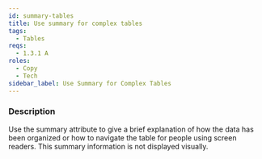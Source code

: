 ```yaml
---
id: summary-tables
title: Use summary for complex tables
tags:
  - Tables
reqs:
  - 1.3.1 A
roles:
  - Copy
  - Tech
sidebar_label: Use Summary for Complex Tables
---
```


### Description

Use the summary attribute to give a brief explanation of how the data has been organized or how to navigate the table for people using screen readers. This summary information is not displayed visually.
